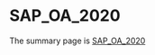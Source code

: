 # SAP_OA_2020
The summary page is 
<a href="http://dreamy-edison-998846.netlify.app">SAP_OA_2020</a>
